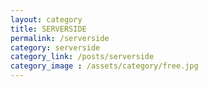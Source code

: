```yaml
---
layout: category
title: SERVERSIDE
permalink: /serverside
category: serverside
category_link: /posts/serverside
category_image : /assets/category/free.jpg
--- 
```

